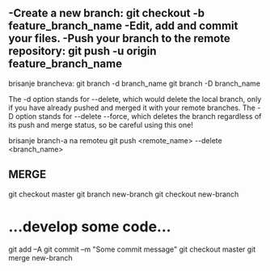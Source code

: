 -Create a new branch:
git checkout -b feature_branch_name
-Edit, add and commit your files.
-Push your branch to the remote repository:
git push -u origin feature_branch_name
-------------------------------------------------------------------------------------
brisanje brancheva:
git branch -d branch_name
git branch -D branch_name

The -d option stands for --delete, which would delete the local branch, only if you have already pushed and merged it with your remote branches.
The -D option stands for --delete --force, which deletes the branch regardless of its push and merge status, so be careful using this one!

brisanje branch-a na remoteu
git push <remote_name> --delete <branch_name>

## MERGE

git checkout master
git branch new-branch
git checkout new-branch
# ...develop some code...
git add –A
 git commit –m "Some commit message"
git checkout master
git merge new-branch
